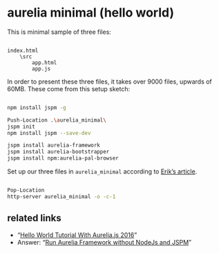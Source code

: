 # aurelia minimal (hello world)

This is minimal sample of three files:

```plaintext

index.html
    \src
        app.html
        app.js

```

In order to present these three files, it takes over 9000 files, upwards of 60MB. These come from this setup sketch:

```bash

npm install jspm -g

Push-Location .\aurelia_minimal\
jspm init
npm install jspm --save-dev

jspm install aurelia-framework
jspm install aurelia-bootstrapper
jspm install npm:aurelia-pal-browser

```

Set up our three files in `aurelia_minimal` according to [Erik’s article](http://www.programwitherik.com/hello-world-tutorial-aurelia-2016/).

```bash

Pop-Location
http-server aurelia_minimal -o -c-1

```

## related links

* “[Hello World Tutorial With Aurelia.js 2016](http://www.programwitherik.com/hello-world-tutorial-aurelia-2016/)”
* Answer: “[Run Aurelia Framework without NodeJs and JSPM](https://stackoverflow.com/a/28400725)”